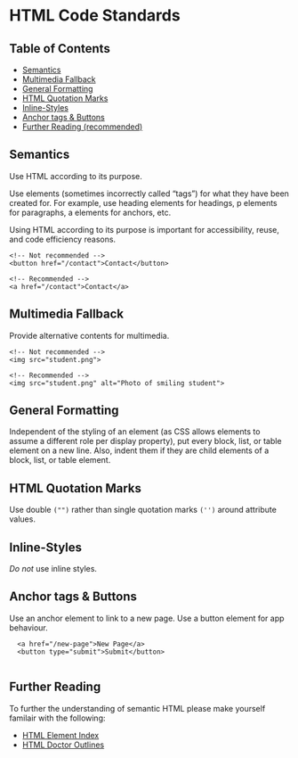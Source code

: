 # HTML Code Standards

## Table of Contents
* [Semantics](#semantics)
* [Multimedia Fallback](#multimedia-fallback)
* [General Formatting](#general-formatting)
* [HTML Quotation Marks](#html-quotation-marks)
* [Inline-Styles](#inline-styles)
* [Anchor tags & Buttons](#anchor-tags-&-buttons)
* [Further Reading (recommended)](#further-reading)

## Semantics
Use HTML according to its purpose.

Use elements (sometimes incorrectly called “tags”) for what they have been created for. For example, use heading elements for headings, p elements for paragraphs, a elements for anchors, etc.

Using HTML according to its purpose is important for accessibility, reuse, and code efficiency reasons.

```
<!-- Not recommended -->
<button href="/contact">Contact</button>

<!-- Recommended -->
<a href="/contact">Contact</a>
```

## Multimedia Fallback

Provide alternative contents for multimedia.

```
<!-- Not recommended -->
<img src="student.png">

<!-- Recommended -->
<img src="student.png" alt="Photo of smiling student">
```

## General Formatting
Independent of the styling of an element (as CSS allows elements to assume a different role per display property), put every block, list, or table element on a new line. Also, indent them if they are child elements of a block, list, or table element.

## HTML Quotation Marks
Use double `("")` rather than single quotation marks `('')` around attribute values.

## Inline-Styles
*Do not* use inline styles. 

## Anchor tags & Buttons
Use an anchor element to link to a new page. Use a button element for app behaviour.

```
  <a href="/new-page">New Page</a>
  <button type="submit">Submit</button>
  
```

## Further Reading
To further the understanding of semantic HTML please make yourself familair with the following:
* [HTML Element Index](https://developer.mozilla.org/en/docs/Web/HTML/Element)
* [HTML Doctor Outlines](http://html5doctor.com/outlines/)


